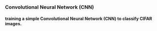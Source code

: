 ### Convolutional Neural Network (CNN) 

#### training a simple Convolutional Neural Network (CNN) to classify CIFAR images. 